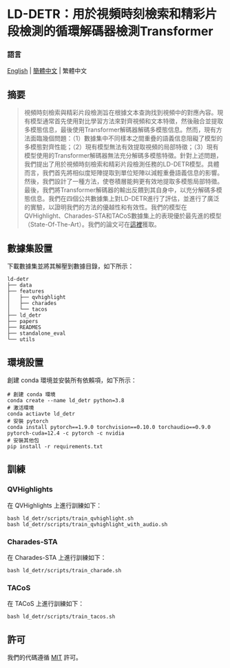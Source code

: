 # LD-DETR：用於視頻時刻檢索和精彩片段檢測的循環解碼器檢測Transformer

### 語言

[English](../README.md) | [簡體中文](./README_simplified_chinese.md) | 繁體中文

## 摘要

> 視頻時刻檢索與精彩片段檢測旨在根據文本查詢找到視頻中的對應內容。現有模型通常首先使用對比學習方法來對齊視頻和文本特徵，然後融合並提取多模態信息，最後使用Transformer解碼器解碼多模態信息。然而，現有方法面臨幾個問題：（1）數據集中不同樣本之間重疊的語義信息阻礙了模型的多模態對齊性能；（2）現有模型無法有效提取視頻的局部特徵；（3）現有模型使用的Transformer解碼器無法充分解碼多模態特徵。針對上述問題，我們提出了用於視頻時刻檢索和精彩片段檢測任務的LD-DETR模型。具體而言，我們首先將相似度矩陣提取到單位矩陣以減輕重疊語義信息的影響。然後，我們設計了一種方法，使卷積層能夠更有效地提取多模態局部特徵。最後，我們將Transformer解碼器的輸出反饋到其自身中，以充分解碼多模態信息。我們在四個公共數據集上對LD-DETR進行了評估，並進行了廣泛的實驗，以證明我們的方法的優越性和有效性。我們的模型在QVHighlight、Charades-STA和TACoS數據集上的表現優於最先進的模型（State-Of-The-Art）。我們的論文可在[這裡](./paper_traditional_chinese.pdf)獲取。

## 數據集設置

下載數據集並將其解壓到數據目錄，如下所示：

```
ld-detr
├── data
├── features
│   ├── qvhighlight
│   ├── charades
│   └── tacos
├── ld_detr
├── papers
├── READMES
├── standalone_eval
└── utils
```

## 環境設置

創建 conda 環境並安裝所有依賴項，如下所示：

```
# 創建 conda 環境
conda create --name ld_detr python=3.8
# 激活環境
conda actiavte ld_detr
# 安裝 pytorch
conda install pytorch==1.9.0 torchvision==0.10.0 torchaudio==0.9.0 pytorch-cuda=12.4 -c pytorch -c nvidia
# 安裝其他包
pip install -r requirements.txt
```

## 訓練

### QVHighlights

在 QVHighlights 上進行訓練如下：

```
bash ld_detr/scripts/train_qvhighlight.sh
bash ld_detr/scripts/train_qvhighlight_with_audio.sh
```

### Charades-STA

在 Charades-STA 上進行訓練如下：

```
bash ld_detr/scripts/train_charade.sh
```

### TACoS

在 TACoS 上進行訓練如下：

```
bash ld_detr/scripts/train_tacos.sh
```

## 許可

我們的代碼遵循 [MIT](../LICENSE.md) 許可。
